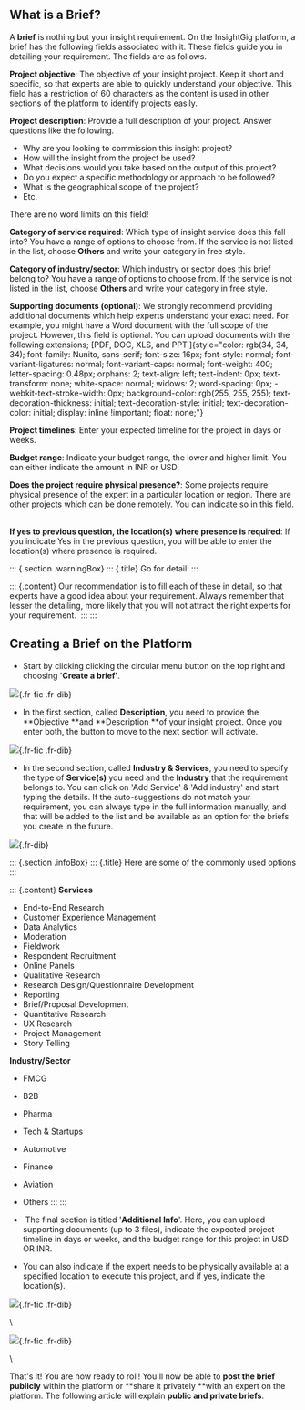What is a Brief?
----------------

A **brief** is nothing but your insight requirement. On the InsightGig
platform, a brief has the following fields associated with it. These
fields guide you in detailing your requirement. The fields are as
follows. 

**Project objective**: The objective of your insight project. Keep it
short and specific, so that experts are able to quickly understand your
objective. This field has a restriction of 60 characters as the content
is used in other sections of the platform to identify projects easily. 

**Project description**: Provide a full description of your project.
Answer questions like the following. 

-   Why are you looking to commission this insight project? 
-   How will the insight from the project be used? 
-   What decisions would you take based on the output of this project? 
-   Do you expect a specific methodology or approach to be followed? 
-   What is the geographical scope of the project?
-   Etc. 

There are no word limits on this field!

**Category of service required**: Which type of insight service does
this fall into? You have a range of options to choose from. If the
service is not listed in the list, choose **Others** and write your
category in free style. 

**Category of industry/sector**: Which industry or sector does this
brief belong to? You have a range of options to choose from. If the
service is not listed in the list, choose **Others** and write your
category in free style.

**Supporting documents (optional)**: We strongly recommend providing
additional documents which help experts understand your exact need. For
example, you might have a Word document with the full scope of the
project. However, this field is optional. You can upload documents with
the following extensions; [PDF, DOC, XLS, and
PPT.]{style="color: rgb(34, 34, 34); font-family: Nunito, sans-serif; font-size: 16px; font-style: normal; font-variant-ligatures: normal; font-variant-caps: normal; font-weight: 400; letter-spacing: 0.48px; orphans: 2; text-align: left; text-indent: 0px; text-transform: none; white-space: normal; widows: 2; word-spacing: 0px; -webkit-text-stroke-width: 0px; background-color: rgb(255, 255, 255); text-decoration-thickness: initial; text-decoration-style: initial; text-decoration-color: initial; display: inline !important; float: none;"} 

**Project timelines**: Enter your expected timeline for the project in
days or weeks. 

**Budget range**: Indicate your budget range, the lower and higher
limit. You can either indicate the amount in INR or USD. 

**Does the project require physical presence?**: Some projects require
physical presence of the expert in a particular location or region.
There are other projects which can be done remotely. You can indicate so
in this field.  

**If yes to previous question, the location(s) where presence is
required**: If you indicate Yes in the previous question, you will be
able to enter the location(s) where presence is required.  

::: {.section .warningBox}
::: {.title}
Go for detail!
:::

::: {.content}
Our recommendation is to fill each of these in detail, so that experts
have a good idea about your requirement. Always remember that lesser the
detailing, more likely that you will not attract the right experts for
your requirement. 
:::
:::

Creating a Brief on the Platform
--------------------------------

-   Start by clicking clicking the circular menu button on the top right
    and choosing \'**Create a brief\'**. 

![](https://cdn.document360.io/55483967-4645-4b8f-8021-38fbe732305d/Images/Documentation/image-1680506895200.png){.fr-fic
.fr-dib}

-   In the first section, called **Description**, you need to provide
    the **Objective **and **Description **of your insight project. Once
    you enter both, the button to move to the next section will
    activate. 

![](https://cdn.document360.io/55483967-4645-4b8f-8021-38fbe732305d/Images/Documentation/image-1669804164507.png){.fr-fic
.fr-dib}

-   In the second section, called **Industry & Services**, you need to
    specify the type of **Service(s)** you need and the **Industry**
    that the requirement belongs to. You can click on \'Add Service\' &
    \'Add industry\' and start typing the details. If the
    auto-suggestions do not match your requirement, you can always type
    in the full information manually, and that will be added to the list
    and be available as an option for the briefs you create in the
    future.

![](https://cdn.document360.io/55483967-4645-4b8f-8021-38fbe732305d/Images/Documentation/Brief-Industry&Services.gif){.fr-dib}

::: {.section .infoBox}
::: {.title}
Here are some of the commonly used options
:::

::: {.content}
**Services**

-   End-to-End Research
-   Customer Experience Management
-   Data Analytics
-   Moderation
-   Fieldwork
-   Respondent Recruitment
-   Online Panels
-   Qualitative Research
-   Research Design/Questionnaire Development
-   Reporting
-   Brief/Proposal Development
-   Quantitative Research
-   UX Research
-   Project Management
-   Story Telling

**Industry/Sector**

-   FMCG
-   B2B
-   Pharma
-   Tech & Startups
-   Automotive
-   Finance
-   Aviation
-   Others
:::
:::

-    The final section is titled \'**Additional Info**\'. Here, you can
    upload supporting documents (up to 3 files), indicate the expected
    project timeline in days or weeks, and the budget range for this
    project in USD OR INR.
-   You can also indicate if the expert needs to be physically available
    at a specified location to execute this project, and if yes,
    indicate the location(s).

![](https://cdn.document360.io/55483967-4645-4b8f-8021-38fbe732305d/Images/Documentation/image-1669871455554.png){.fr-fic
.fr-dib}

\

![](https://cdn.document360.io/55483967-4645-4b8f-8021-38fbe732305d/Images/Documentation/image-1672654131382.png){.fr-fic
.fr-dib}

\

That\'s it! You are now ready to roll! You\'ll now be able to **post the
brief publicly** within the platform or **share it privately **with an
expert on the platform. The following article will explain **public and
private briefs**.
